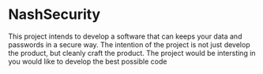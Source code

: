 # NashSecurity

This project intends to develop a software that can keeps your data and passwords in a secure way.
The intention of the project is not just develop the product, but cleanly craft the product.
The project would be intersting in you would like to develop the best possible code
